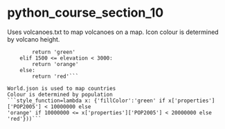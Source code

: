 # python_course_section_10

Uses volcanoes.txt to map volcanoes on a map. Icon colour is determined by volcano height.
```if elevation < 1500:
        return 'green'
    elif 1500 <= elevation < 3000:
        return 'orange'
    else:
        return 'red'```

World.json is used to map countries
Colour is determined by population
```style_function=lambda x: {'fillColor':'green' if x['properties']['POP2005'] < 10000000 else
'orange' if 10000000 <= x['properties']['POP2005'] < 20000000 else 'red'}))```
